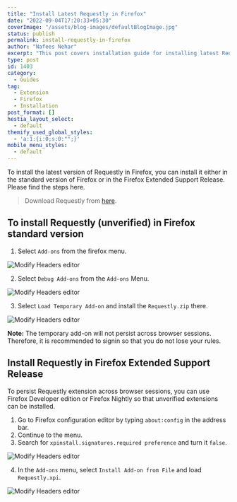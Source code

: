 ```yaml
---
title: "Install Latest Requestly in Firefox"
date: "2022-09-04T17:20:33+05:30"
coverImage: "/assets/blog-images/defaultBlogImage.jpg"
status: publish
permalink: install-requestly-in-firefox
author: "Nafees Nehar"
excerpt: "This post covers installation guide for installing latest Requestly in Firefox"
type: post
id: 1403
category:
  - Guides
tag:
  - Extension
  - Firefox
  - Installation
post_format: []
hestia_layout_select:
  - default
themify_used_global_styles:
  - 'a:1:{i:0;s:0:"";}'
mobile_menu_styles:
  - default
---
```


To install the latest version of Requestly in Firefox, you can install it either in the standard version of Firefox or in the Firefox Extended Support Release. Please find the steps here.

> Download Requestly from [here]().

## To install Requestly (unverified) in Firefox standard version

1. Select `Add-ons` from the firefox menu.

![Modify Headers editor](https://d2365d0g6khx9l.cloudfront.net/blog/firefox-menu.png)

2. Select `Debug Add-ons` from the `Add-ons` Menu.

![Modify Headers editor](https://d2365d0g6khx9l.cloudfront.net/blog/firefox-debug-menu.png)

3. Select `Load Temporary Add-on` and install the `Requestly.zip` there.

![Modify Headers editor](https://d2365d0g6khx9l.cloudfront.net/blog/firefox-temp-addon.png)

**Note:** The temporary add-on will not persist across browser sessions. Therefore, it is recommended to signin so that you do not lose your rules.

## Install Requestly in Firefox Extended Support Release

To persist Requestly extension across browser sessions, you can use Firefox Developer edition or Firefox Nightly so that unverified extensions can be installed.

1. Go to Firefox configuration editor by typing `about:config` in the address bar.
2. Continue to the menu.
3. Search for `xpinstall.signatures.required preference` and turn it `false`.

![Modify Headers editor](https://d2365d0g6khx9l.cloudfront.net/blog/firefox-config-menu.png)

4. In the `Add-ons` menu, select `Install Add-on from File` and load `Requestly.xpi`.

![Modify Headers editor](https://d2365d0g6khx9l.cloudfront.net/blog/firefox-addon-file.png)

